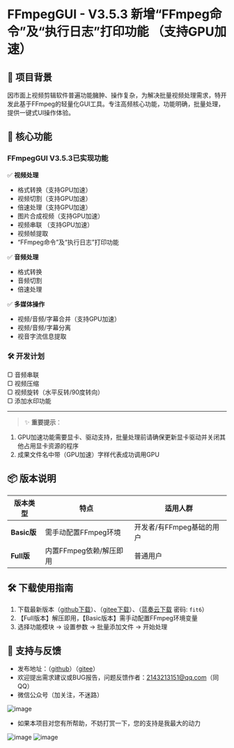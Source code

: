 # FFmpegGUI - V3.5.3 新增“FFmpeg命令”及“执行日志”打印功能 （支持GPU加速）

## 📌 项目背景
因市面上视频剪辑软件普遍功能臃肿、操作复杂，为解决批量视频处理需求，特开发此基于FFmpeg的轻量化GUI工具。专注高频核心功能，功能明确，批量处理，提供一键式UI操作体验。

## 🚀 核心功能
### FFmpegGUI V3.5.3已实现功能
✅ **视频处理**  
- 格式转换（支持GPU加速）
- 视频切割（支持GPU加速）
- 倍速处理（支持GPU加速）
- 图片合成视频（支持GPU加速）
- 视频串联 （支持GPU加速）
- 视频帧提取
- “FFmpeg命令”及“执行日志”打印功能

✅ **音频处理**  
- 格式转换
- 音频切割
- 倍速处理

✅ **多媒体操作**  
- 视频/音频/字幕合并（支持GPU加速）
- 视频/音频/字幕分离
- 视音字流信息提取

### 🛠 开发计划
▢ 音频串联  
▢ 视频压缩  
▢ 视频旋转（水平反转/90度转向）  
▢ 添加水印功能

---
> ✨ **重要提示**：
1. GPU加速功能需要显卡、驱动支持，批量处理前请确保更新显卡驱动并关闭其他占用显卡资源的程序
2. 成果文件名中带（GPU加速）字样代表成功调用GPU

## 📦 版本说明
| 版本类型 | 特点 | 适用人群 |
|----------|------|----------|
| **Basic版** | 需手动配置FFmpeg环境 | 开发者/有FFmpeg基础的用户 |
| **Full版** | 内置FFmpeg依赖/解压即用 | 普通用户 |

## 🛠 下载使用指南
1. 下载最新版本（[github下载](https://github.com/fengruyi123/FFmpegGUI/releases)）、（[gitee下载](https://gitee.com/fengruyi123/ffmpeg-gui/releases)）、（[蓝奏云下载](https://wwhr.lanzoul.com/b0ulal6ba) 密码: `fit6`）
2. 【Full版本】解压即用，【Basic版本】需手动配置FFmpeg环境变量
3. 选择功能模块 → 设置参数 → 批量添加文件 → 开始处理

## 📢 支持与反馈
- 发布地址：（[github]( https://github.com/fengruyi123/FFmpegGUI/tree/main)）（[gitee](https://gitee.com/fengruyi123/ffmpeg-gui)）  
- 欢迎提出需求建议或BUG报告，问题反馈作者：2143213151@qq.com（同QQ）
- 微信公众号（加关注，不迷路）

![image](https://github.com/user-attachments/assets/4550c102-94c8-4408-808f-0d18dd5c8a55)

- 如果本项目对您有所帮助，不妨打赏一下，您的支持是我最大的动力

![image](https://github.com/user-attachments/assets/191d85d5-be6f-439a-9a26-67e19f9325d1)
![image](https://github.com/user-attachments/assets/dbd9bfe4-0549-4134-aabb-134e0cebd4de)



